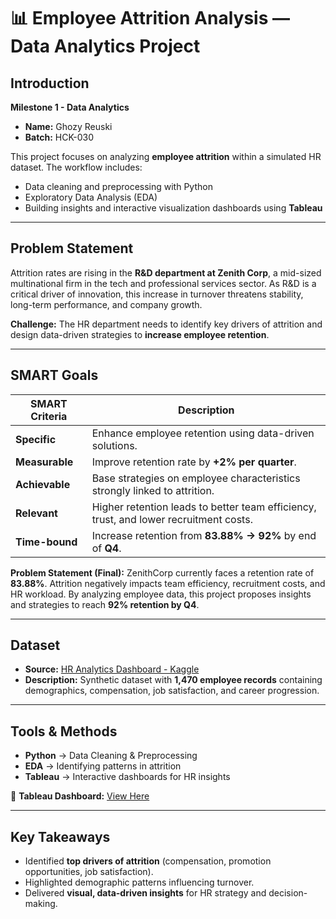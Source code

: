 # 📊 Employee Attrition Analysis — Data Analytics Project

## Introduction

**Milestone 1 - Data Analytics**

* **Name:** Ghozy Reuski
* **Batch:** HCK-030

This project focuses on analyzing **employee attrition** within a simulated HR dataset. The workflow includes:

* Data cleaning and preprocessing with Python
* Exploratory Data Analysis (EDA)
* Building insights and interactive visualization dashboards using **Tableau**

---

## Problem Statement

Attrition rates are rising in the **R\&D department at Zenith Corp**, a mid-sized multinational firm in the tech and professional services sector. As R\&D is a critical driver of innovation, this increase in turnover threatens stability, long-term performance, and company growth.

**Challenge:** The HR department needs to identify key drivers of attrition and design data-driven strategies to **increase employee retention**.

---

## SMART Goals

| SMART Criteria | Description                                                                           |
| -------------- | ------------------------------------------------------------------------------------- |
| **Specific**   | Enhance employee retention using data-driven solutions.                               |
| **Measurable** | Improve retention rate by **+2% per quarter**.                                        |
| **Achievable** | Base strategies on employee characteristics strongly linked to attrition.             |
| **Relevant**   | Higher retention leads to better team efficiency, trust, and lower recruitment costs. |
| **Time-bound** | Increase retention from **83.88% → 92%** by end of **Q4**.                            |

**Problem Statement (Final):**
ZenithCorp currently faces a retention rate of **83.88%**. Attrition negatively impacts team efficiency, recruitment costs, and HR workload. By analyzing employee data, this project proposes insights and strategies to reach **92% retention by Q4**.

---

## Dataset

* **Source:** [HR Analytics Dashboard - Kaggle](https://www.kaggle.com/datasets/anubhav761/hr-analytics-dashboard-employee-attrition)
* **Description:** Synthetic dataset with **1,470 employee records** containing demographics, compensation, job satisfaction, and career progression.

---

## Tools & Methods

* **Python** → Data Cleaning & Preprocessing
* **EDA** → Identifying patterns in attrition
* **Tableau** → Interactive dashboards for HR insights

🔗 **Tableau Dashboard:** [View Here](https://public.tableau.com/app/profile/ghozy.reuski/viz/EmployeeAttritionAnalysisDashboard_17530900896900/EmployeeAttritionAnalysisDashboard)

---

## Key Takeaways

* Identified **top drivers of attrition** (compensation, promotion opportunities, job satisfaction).
* Highlighted demographic patterns influencing turnover.
* Delivered **visual, data-driven insights** for HR strategy and decision-making.

